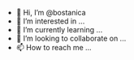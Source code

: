 - 👋 Hi, I’m @bostanica
- 👀 I’m interested in ...
- 🌱 I’m currently learning ...
- 💞️ I’m looking to collaborate on ...
- 📫 How to reach me ...

<!---
bostanica/bostanica is a ✨ special ✨ repository because its `README.md` (this file) appears on your GitHub profile.
You can click the Preview link to take a look at your changes.
--->
